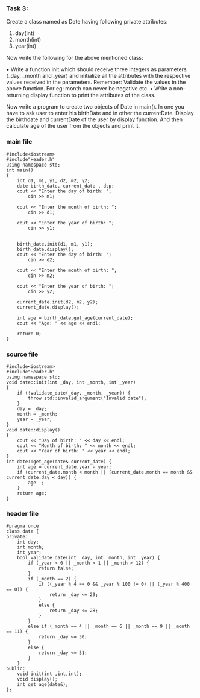 ### Task 3: 
Create a class named as Date having following private attributes: 
 
1.	day(int) 
2.	month(int) 
3.	year(int)  
 
Now write the following for the above mentioned class: 
 
•	Write a function init which should receive three integers as parameters (_day, _month and _year) and initialize all the attributes with the respective values received in the parameters.
Remember: Validate the values in the above function. For eg: month can never be negative etc.
•	Write a non-returning display function to print the attributes of the class. 
 
 
Now write a program to create two objects of Date in main(). In one you have to ask user to enter his birthDate and in other the currentDate. Display the birthdate and currentDate of the user by display function. And then calculate age of the user from the objects and print it. 


### main file
```
#include<iostream>
#include"Header.h"
using namespace std;
int main()
{
	int d1, m1, y1, d2, m2, y2;
	date birth_date, current_date , dsp;
	cout << "Enter the day of birth: ";
		cin >> m1;
	
	cout << "Enter the month of birth: ";
		cin >> d1;
	
	cout << "Enter the year of birth: ";
		cin >> y1;
	

	birth_date.init(d1, m1, y1);
	birth_date.display();
	cout << "Enter the day of birth: ";
		cin >> d2;
	
	cout << "Enter the month of birth: ";
		cin >> m2;
	
	cout << "Enter the year of birth: ";
		cin >> y2;
	
	current_date.init(d2, m2, y2);
	current_date.display();

	int age = birth_date.get_age(current_date);
	cout << "Age: " << age << endl;

	return 0;
}
```
### source file
```
#include<iostream>
#include"Header.h"
using namespace std;
void date::init(int _day, int _month, int _year)
{
	if (!validate_date(_day, _month, _year)) {
		throw std::invalid_argument("Invalid date");
	}
	day = _day;
	month = _month;
	year = _year;
}
void date::display()
{
	cout << "Day of birth: " << day << endl;
	cout << "Month of birth: " << month << endl;
	cout << "Year of birth: " << year << endl;
}
int date::get_age(date& current_date) {
	int age = current_date.year - year;
	if (current_date.month < month || (current_date.month == month && current_date.day < day)) {
		age--;
	}
	return age;
}
```
### header file
```
#pragma once
class date {
private:
	int day;
	int month;
	int year;
    bool validate_date(int _day, int _month, int _year) {
        if (_year < 0 || _month < 1 || _month > 12) {
            return false;
        }
        if (_month == 2) {
            if ((_year % 4 == 0 && _year % 100 != 0) || (_year % 400 == 0)) {
                return _day <= 29;
            }
            else {
                return _day <= 28;
            }
        }
        else if (_month == 4 || _month == 6 || _month == 9 || _month == 11) {
            return _day <= 30;
        }
        else {
            return _day <= 31;
        }
    }
public:
	void init(int ,int,int);
	void display();
	int get_age(date&);
};
```
